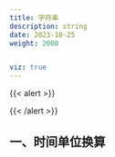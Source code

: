 ```yaml
---
title: 字符串
description: string
date: 2023-10-25
weight: 2000


viz: true
---
```

<style>
th, td {
  border: 1px solid rgb(190, 190, 190);
}
</style>
{{< alert >}}


{{< /alert >}}



## 一、时间单位换算






